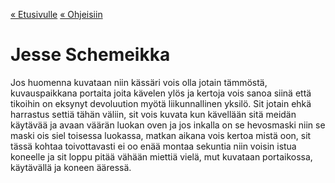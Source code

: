 [« Etusivulle](https://21tiko4.github.io/tiimiesittely/) [« Ohjeisiin](https://21tiko4.github.io/tiimiesittely/scripts/)

# Jesse Schemeikka

Jos huomenna kuvataan niin kässäri vois olla jotain tämmöstä, kuvauspaikkana portaita joita kävelen ylös ja kertoja vois sanoa siinä että tikoihin on eksynyt devoluution myötä liikunnallinen yksilö. Sit jotain ehkä harrastus settiä tähän väliin, sit vois kuvata kun kävellään sitä meidän käytävää ja avaan väärän luokan oven ja jos inkalla on se hevosmaski niin se maski ois siel toisessa luokassa, matkan aikana vois kertoa mistä oon, sit tässä kohtaa toivottavasti ei oo enää montaa sekuntia niin voisin istua koneelle ja sit loppu pitää vähään miettiä vielä, mut kuvataan portaikossa, käytävällä ja koneen ääressä.